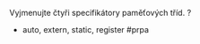 Vyjmenujte čtyři specifikátory paměťových tříd.
?
- auto, extern, static, register
#prpa
<!--SR:!2024-01-04,1,190--> 